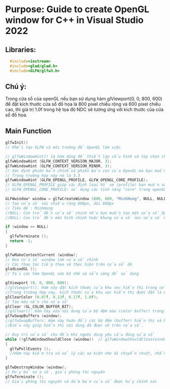 # Purpose: Guide to create OpenGL window for C++ in Visual Studio 2022
## Libraries: 
  ```cpp
    #include<iostream>
    #include<glad/glad.h>
    #include<GLFW/glfw3.h>
```
## Chú ý:
Trong cửa sổ của openGL nếu bạn sử dụng hàm glViewport(0, 0, 800, 600) để đặt kích thước cửa sổ đồ họa là 800 pixel chiều rộng và 600 pixel chiều cao, thì giá trị 1.0f trong hệ tọa độ NDC sẽ tương ứng với kích thước của cửa sổ đồ họa.
## Main Function
```cpp
glfwInit()
// Khởi tạo GLFW và môi trường để OpenGL làm việc
```
```cpp
// glfwWindowHint() là hàm dùng để thiết lập cấu hình và tùy chọn cho cửa sổ trước khi tạo ra nó
glfwWindowHint (GLFW_CONTEXT_VERSION_MAJOR, 3);
glfwWindowHint (GLFW_CONTEXT_VERSION_MINOR, 3);
// Xác định phiên bản chính và phiên bản con của OpenGL mà bạn muốn sử dụng
// Trong trường hợp này nó là 3.3
glfwWindowHint (GLFW_OPENGL_PROFILE, GLFW_OPENGL_CORE_PROFILE);
// GLFW_OPENGL_PROFILE giúp các định loại hồ sơ (profile) bạn muốn sử dụng. Trong trường hợp này nó là
// GLFW_OPENGL_CORE_PROFILE: sử dụng các tính năng "core" trong openGL và loại bỏ các tính năng cũ
```
```cpp
GLFWwindow* window = glfwCreateWindow (800, 800, "MinhHung", NULL, NULL);
// Tạo cửa sổ với chiều rộng 800px, dài 800px
// Tiêu đề: MinhHung
//NULL: Con trỏ đến cửa sổ chính nếu bạn muốn tạo một cửa sổ OpenGL chia sẻ với một cửa sổ khác. Trong trường hợp này, không có cửa sổ chia sẻ, vì vậy được thiết lập là NULL.
//NULL: Con trỏ đến màn hình chính hoặc khung cửa sổ nơi cửa sổ GLFW sẽ được đặt. Trong trường hợp này, không có màn hình hoặc khung cửa sổ chính, vì vậy được thiết lập là NULL.
```
```cpp
if (window == NULL)
{
  glfwTerminate ();
  return -1;
}
```
```cpp
glfwMakeContextCurrent (window);
// Đưa cửa sổ window làm cửa sổ chính
// Các thao tác tiếp theo sẽ thực hiện trên cửa sổ đó
gladLoadGL ();
// Tải các hàm OpenGL vào bộ nhớ và sẵn sàng để sử dụng
```
```cpp
glViewport (0, 0, 800, 800);
//glViewport(): Hàm này đặt kích thước của khu vực hiển thị trong cửa sổ OpenGL.
//Trong trường hợp này, kích thước của khu vực hiển thị được đặt là 800x800 pixel, bắt đầu từ tọa độ (0, 0).
glClearColor (0.07f, 0.13f, 0.17f, 1.0f);
// Tạo màu nền cho cửa sổ
glClear (GL_COLOR_BUFFER_BIT);
//glClear(): Hàm này xóa nội dung của bộ đệm màu (color buffer) trong cửa sổ OpenGL bằng màu xóa nền đã đặt trước đó.
glfwSwapBuffers (window);
//glfwSwapBuffers: Hàm này hoán đổi các bộ đệm (buffer) hiển thị và bộ đệm vẽ (draw buffer) của cửa sổ GLFW.
//Điều này giúp hiển thị nội dung đã được vẽ trên cửa sổ.
```
```cpp
// Duy trì cửa sổ cho đến khi người dùng yêu cầu đóng cửa sổ
while (!glfwWindowShouldClose (window))  // glfwWindowShouldClose(window) trả về true nếu yêu cầu đóng cửa sổ
{
  glfwPollEvents ();
  //Hàm này kiểm tra và xử lý các sự kiện như di chuyển chuột, nhấn phím, thay đổi kích thước cửa sổ, và các sự kiện khác.
}
```
```cpp
glfwDestroyWindow (window);
// Hủy bỏ cửa sổ, giải phóng tài nguyên
glfwTerminate ();
// Giải phóng tài nguyên và đảm bảo của sổ được hủy chính xác
```






